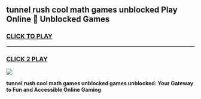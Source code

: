 
## tunnel rush cool math games unblocked Play Online 👋 Unblocked Games
<h3>
<a href="https://premium.freeplayer.one?title=tunnel_rush_cool_math_games_unblocked&ref=19F">CLICK TO PLAY</a></h3>
<hr>

<h3>
<a href="https://premium.freeplayer.one?title=tunnel_rush_cool_math_games_unblocked&ref=19F">CLICK 2 PLAY</a>
  
</h3>

<a href="https://premium.freeplayer.one?title=tunnel_rush_cool_math_games_unblocked&ref=19F"><img src="https://clearcache.store/games.png"></a>


**tunnel rush cool math games unblocked games unblocked: Your Gateway to Fun and Accessible Online Gaming**
